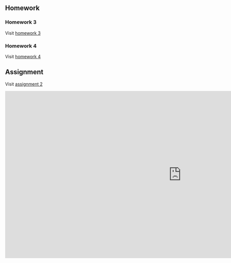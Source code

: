 
## Homework

### Homework 3

Visit [homework 3](https://JessalynLim.github.io/FIT3179/homework3/)

### Homework 4

Visit [homework 4](https://JessalynLim.github.io/FIT3179/homework4/)

## Assignment

Visit [assignment 2](https://JessalynLim.github.io/FIT3179/assignment2/)

<iframe title="assignment2" width="1140" height="541.25" src="https://app.powerbi.com/reportEmbed?reportId=2ed76f6c-1448-4588-a103-ecf08e4054b6&autoAuth=true&ctid=ef7a487a-77ca-410a-803d-e426b62a587f" frameborder="0" allowFullScreen="true"></iframe>
